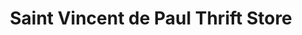 ---
title: "Saint Vincent de Paul Thrift Store"
url: /burien/saint-vincent-de-paul-thrift-store/
shop: Gebrauchtwaren
---